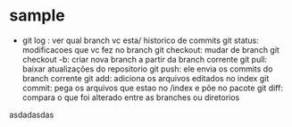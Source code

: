 # sample
* git log : ver qual branch vc esta/ historico de commits
git status: modificacoes que vc fez no branch
git checkout: mudar de branch
git checkout -b: criar nova branch a partir da branch corrente
git pull: baixar atualizações do repositorio 
git push: ele envia os commits do branch corrente
git add: adiciona os arquivos editados no index
git commit: pega os arquivos que estao no /index e põe no pacote
git diff: compara o que foi alterado entre as branches ou diretorios

asdadasdas